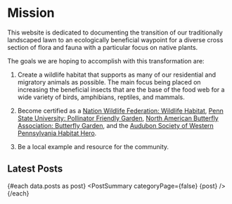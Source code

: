 <script>
	import PostSummary from '$lib/components/post-summary.svelte';
	import Meta from "$lib/components/meta.svelte";
	export let data;
</script>

<Meta title="The Native Yard Project" />

# Mission

This website is dedicated to documenting the transition of our traditionally landscaped lawn to an
ecologically beneficial waypoint for a diverse cross section of flora and fauna with a particular
focus on native plants.

The goals we are hoping to accomplish with this transformation are:

1. Create a wildlife habitat that supports as many of our residential and migratory animals as possible. The main focus being placed on increasing the beneficial insects that are the base of the food web for a wide variety of birds, amphibians, reptiles, and mammals.

2. Become certified as a [Nation Wildlife Federation: Wildlife Habitat](https://www.nwf.org/CERTIFY), [Penn State University: Pollinator Friendly Garden](https://pollinators.psu.edu/landscaping-for-pollinators/pollinator-habitat-certification), [North American Butterfly Association: Butterfly Garden](https://naba.org/butterfly-gardens/certification-program/), and the [Audubon Society of Western Pennsylvania Habitat Hero](http://www.aswp.org/pages/backyard-habitat-program).

3. Be a local example and resource for the community.

## Latest Posts

{#each data.posts as post}
<PostSummary categoryPage={false} {post} />
{/each}
